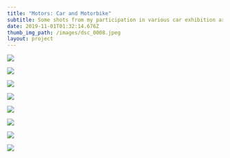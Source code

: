 ```yaml
---
title: "Motors: Car and Motorbike"
subtitle: Some shots from my participation in various car exhibition around the world.
date: 2019-11-01T01:32:14.676Z
thumb_img_path: /images/dsc_0008.jpeg
layout: project
---
```

![](/images/dsc_0010.jpeg)

![](/images/dsc_0051.jpeg)

![](/images/dsc_0098_1.jpeg)

![](/images/dsc_0157.jpeg)

![](/images/DSC_0226.jpeg)

![](/images/dsc_0213.jpeg)

![](/images/DSC_0149_1.jpeg)

![](/images/DSC_0157_1.jpeg)